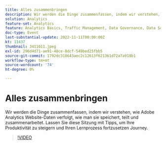 ```yaml
---
title: Alles zusammenbringen
description: Wir werden die Dinge zusammenfassen, indem wir verstehen, wie Adobe Analytics Website-Daten verfolgt, wie man sie speichert, teilt und zusammenarbeitet. Lassen Sie diese Sitzung mit Tipps, um Ihre Produktivität zu steigern und Ihren Lernprozess fortzusetzen Journey.
solution: Analytics
feature-set: Analytics
feature: Analytics Basics, Traffic Management, Data Governance, Data Sources, Data Configuration and Collection
doc-type: Event
last-substantial-update: 2022-11-11T00:00:00Z
kt: 11437
thumbnail: 3411011.jpeg
exl-id: 296d4d71-ae91-48ce-8dcf-549bed25fbb5
source-git-commit: 1792dc318643aec2c12613f621361d72a7a918b1
workflow-type: tm+mt
source-wordcount: '74'
ht-degree: 0%

---
```


# Alles zusammenbringen

Wir werden die Dinge zusammenfassen, indem wir verstehen, wie Adobe Analytics Website-Daten verfolgt, wie man sie speichert, teilt und zusammenarbeitet. Lassen Sie diese Sitzung mit Tipps, um Ihre Produktivität zu steigern und Ihren Lernprozess fortzusetzen Journey.

>[!VIDEO](https://video.tv.adobe.com/v/3411011/?quality=12&learn=on)
